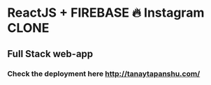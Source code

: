 # ReactJS + FIREBASE 🔥 Instagram CLONE
## Full Stack web-app
### Check the deployment here   http://tanaytapanshu.com/

